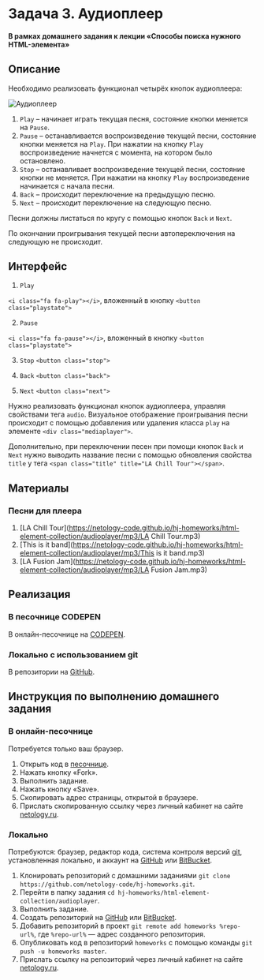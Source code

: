 # Задача 3. Аудиоплеер

#### В рамках домашнего задания к лекции «Способы поиска нужного HTML-элемента»

## Описание

Необходимо реализовать функционал четырёх кнопок аудиоплеера:

![Аудиоплеер](./res/audioplayer.png)

1. `Play` – начинает играть текущая песня, состояние кнопки меняется на `Pause`.
2. `Pause` – останавливается воспроизведение текущей песни, состояние кнопки меняется на `Play`. При нажатии на кнопку `Play` воспроизведение начнется с момента, на котором было остановлено.
3. `Stop` – останавливает воспроизведение текущей песни, состояние кнопки не меняется. При нажатии на кнопку `Play` воспроизведение начинается с начала песни.
4. `Back` – происходит переключение на предыдущую песню.
5. `Next` – происходит переключение на следующую песню.

Песни должны листаться по кругу с помощью кнопок `Back` и `Next`.

По окончании проигрывания текущей песни автопереключения на следующую не происходит.

## Интерфейс

1. `Play`

`<i class="fa fa-play"></i>`, вложенный в кнопку `<button class="playstate">`

2. `Pause`

`<i class="fa fa-pause"></i>`, вложенный в кнопку `<button class="playstate">`

3. `Stop` `<button class="stop">`

4. `Back` `<button class="back">`

5. `Next` `<button class="next">`

Нужно реализовать функционал кнопок аудиоплеера, управляя свойствами тега `audio`. Визуальное отображение проигрывания песни происходит с помощью добавления или удаления класса `play` на элементе `<div class="mediaplayer">`.

Дополнительно, при переключении песен при помощи кнопок `Back` и `Next` нужно выводить название песни с помощью обновления свойства `title` у тега `<span class="title" title="LA Chill Tour"></span>`.

## Материалы

### Песни для плеера

1. [LA Chill Tour](https://netology-code.github.io/hj-homeworks/html-element-collection/audioplayer/mp3/LA Chill Tour.mp3)
2. [This is it band](https://netology-code.github.io/hj-homeworks/html-element-collection/audioplayer/mp3/This is it band.mp3)
3. [LA Fusion Jam](https://netology-code.github.io/hj-homeworks/html-element-collection/audioplayer/mp3/LA Fusion Jam.mp3)

## Реализация

### В песочнице CODEPEN

В онлайн-песочнице на [CODEPEN](https://codepen.io/Netology/pen/eyjKNo).

### Локально с использованием git

В репозитории на [GitHub](https://github.com/netology-code/hj-homeworks/tree/master/html-element-collection/audioplayer).

## Инструкция по выполнению домашнего задания

### В онлайн-песочнице

Потребуется только ваш браузер.

1. Открыть код в [песочнице](https://codepen.io/Netology/pen/eyjKNo).
2. Нажать кнопку «Fork».
3. Выполнить задание.
4. Нажать кнопку «Save».
5. Скопировать адрес страницы, открытой в браузере.
6. Прислать скопированную ссылку через личный кабинет на сайте [netology.ru](http://netology.ru/).    

### Локально

Потребуются: браузер, редактор кода, система контроля версий [git](https://git-scm.com), установленная локально, и аккаунт на [GitHub](https://github.com/) или [BitBucket](https://bitbucket.org/).

1. Клонировать репозиторий с домашними заданиями `git clone https://github.com/netology-code/hj-homeworks.git`.
2. Перейти в папку задания `cd hj-homeworks/html-element-collection/audioplayer`.
3. Выполнить задание.
4. Создать репозиторий на [GitHub](https://github.com/) или [BitBucket](https://bitbucket.org/).
5. Добавить репозиторий в проект `git remote add homeworks %repo-url%`, где `%repo-url%` — адрес созданного репозитория.
6. Опубликовать код в репозиторий `homeworks` с помощью команды `git push -u homeworks master`.
7. Прислать ссылку на репозиторий через личный кабинет на сайте [netology.ru](http://netology.ru/).
